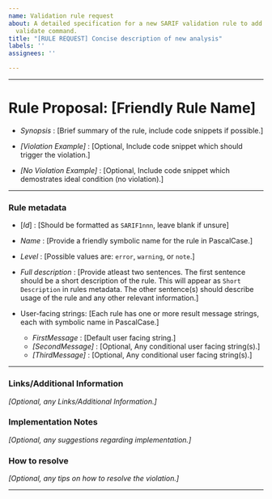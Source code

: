 ```yaml
---
name: Validation rule request
about: A detailed specification for a new SARIF validation rule to add to the Sarif.Multitool
  validate command.
title: "[RULE REQUEST] Concise description of new analysis"
labels: ''
assignees: ''

---
```


---

# Rule Proposal: [Friendly Rule Name]
- *Synopsis*                : [Brief summary of the rule, include code snippets if possible.]

- *[Violation Example]*     : [Optional, Include code snippet which should trigger the violation.]

- *[No Violation Example]*  : [Optional, Include code snippet which demostrates ideal condition (no violation).]

---

### Rule metadata
- [*Id*]                : [Should be formatted as `SARIF1nnn`, leave blank if unsure]
- *Name*                : [Provide a friendly symbolic name for the rule in PascalCase.]
- *Level*               : [Possible values are: `error`, `warning`, or `note`.]
- *Full description*    : [Provide atleast two sentences. The first sentence should be a short description of the rule.
                          This will appear as  `Short Description` in rules metadata. The other sentence(s) should
                          describe usage of the rule and any other relevant information.]

- User-facing strings:
  [Each rule has one or more result message strings, each with symbolic name in PascalCase.]

    - *FirstMessage*    : [Default user facing string.]
    - *[SecondMessage]* : [Optional, Any conditional user facing string(s).]
    - *[ThirdMessage]*    : [Optional, Any conditional user facing string(s).]

---

### Links/Additional Information
*[Optional, any Links/Additional Information.]*

### Implementation Notes
*[Optional, any suggestions regarding implementation.]*

### How to resolve
*[Optional, any tips on how to resolve the violation.]*

---
